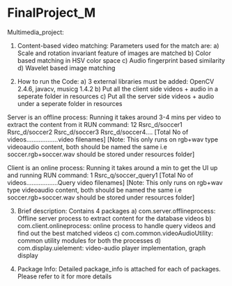 FinalProject_M
==============

Multimedia_project: 

1. Content-based video matching: Parameters used for the match are:
  a) Scale and rotation invariant feature of images are matched
  b) Color based matching in HSV color space
  c) Audio fingerprint based similarity
  d) Wavelet based image matching

2. How to run the Code:
    a) 3 external libraries must be added: OpenCV 2.4.6, javacv, musicg 1.4.2
    b) Put all the client side videos + audio in a seperate folder in resources
    c) Put all the server side videos + audio under a seperate folder in resources

  Server is an offline process: Running it takes around 3-4 mins per video to extract the content from it
  RUN command: 12 Rsrc_d/soccer1 Rsrc_d/soccer2 Rsrc_d/soccer3 Rsrc_d/soccer4....
              [Total No of videos..................video filenames]
  [Note: This only runs on rgb+wav type videoaudio content, both should be named the same i.e soccer.rgb+soccer.wav 
  should be stored under resources folder]
  
  
  Client is an online process: Running it takes around a min to get the UI up and running
  RUN command: 1 Rsrc_q/soccer_query1
              [Total No of videos..................Query video filenames]
  [Note: This only runs on rgb+wav type videoaudio content, both should be named the same i.e soccer.rgb+soccer.wav 
  should be stored under resources folder]

3. Brief description: Contains 4 packages
   a) com.server.offlineprocess: Offline server process to extract content for the database videos
   b) com.client.onlineprocess: online process to handle query videos and find out the best matched videos
   c) com.common.videoAudioUtility: common utility modules for both the processes
   d) com.display.uielement: video-audio player implementation, graph display

4. Package Info:
   Detailed package_info is attached for each of packages. Please refer to it for more details 

